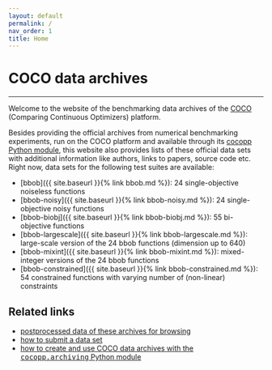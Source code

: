 ```yaml
---
layout: default
permalink: /
nav_order: 1
title: Home
---
```


# COCO data archives  #
---
Welcome to the website of the benchmarking data archives of the [COCO](https://github.com/numbbo/coco) (Comparing Continuous Optimizers) platform. 

Besides providing the official archives from numerical benchmarking experiments, run on the COCO platform and available through its [cocopp Python module](https://pypi.org/project/cocopp), this website also provides lists of these official data sets with additional information like authors, links to papers, source code etc. Right now, data sets for the following test suites are available:

* [bbob]({{ site.baseurl }}{% link bbob.md %}): 24 single-objective noiseless functions
* [bbob-noisy]({{ site.baseurl }}{% link bbob-noisy.md %}): 24 single-objective noisy functions
* [bbob-biobj]({{ site.baseurl }}{% link bbob-biobj.md %}): 55 bi-objective functions
* [bbob-largescale]({{ site.baseurl }}{% link bbob-largescale.md %}): large-scale version of the 24 bbob functions (dimension up to 640)
* [bbob-mixint]({{ site.baseurl }}{% link bbob-mixint.md %}): mixed-integer versions of the 24 bbob functions
* [bbob-constrained]({{ site.baseurl }}{% link bbob-constrained.md %}): 54 constrained functions with varying number of (non-linear) constraints


<h2>Related links</h2>
<ul><li><a href="https://numbbo.github.io/ppdata-archive">
    postprocessed data of these archives for browsing</a>
</li><li><a href="https://github.com/numbbo/coco/blob/master/howtos/publish-a-dataset-howto.md">
  how to submit a data set</a>
</li><li>
  <a href="https://github.com/numbbo/coco/blob/master/code-postprocessing/cocopp/archiving.py">
  how to create and use COCO data archives with the <tt>cocopp.archiving</tt> Python module</a>
</li></ul>

<link rel="stylesheet" href="{{ '/assets/css/custom.css' | relative_url }}"/>
